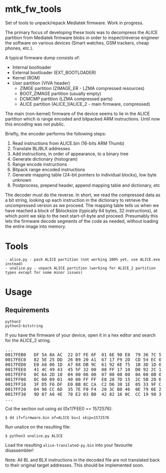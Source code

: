# mtk_fw_tools

Set of tools to unpack/repack Mediatek firmware. Work in progress.

The primary focus of developing these tools was to decompress the ALICE partition from Mediatek firmware blobs in order to inspect/reverse engineer the software on various devices (Smart watches, GSM trackers, cheap phones, etc.).

A typical firmware dump consists of:
+ Internal bootloader
+ External bootloader (EXT_BOOTLOADER)
+ Kernel (ROM)
+ User partition (VIVA header)
    + ZIMGE partition (ZIMAGE_ER - LZMA compressed resources)
    + BOOT_ZIMAGE partition (usually empty)
    + DCMCMP partition (LZMA compressed parts)
    + ALICE partition (ALICE_1/ALICE_2 - main firmware, compressed)

The main (non-kernel) firmware of the device seems to lie in the ALICE partition which is range encoded and bitpacked ARM instructions. Until now this encoding was not public.

Briefly, the encoder performs the following steps:

1. Read instructions from ALICE.bin (16-bits ARM Thumb)
2. Translate BL/BLX addresses
3. Add instructions, in order of appearance, to a binary tree
4. Generate dictionary (histogram)
5. Range encode instructions
6. Bitpack range encoded instructions
7. Generate mapping table (24-bit pointers to individual blocks), low byte unknown
8. Postprocess, prepend header, append mapping table and dictionary, etc

The decoder must do the reverse. In short, we read the compressed data as a bit string, looking up each instruction in the dictionary to retrieve the uncompressed version as we proceed. The mapping table tells us when we have reached a block of $blocksize (typically 64 bytes, 32 instructions), at which point we skip to the next start-of-byte and proceed. Presumably this lets the firmware decode segments of the code as needed, without loading the entire image into memory.

# Tools

    - alice.py - pack ALICE partition (not working 100% yet, use ALICE.exe instead)
    - unalice.py - unpack ALICE partition (working for ALICE_2 partition types except for some minor issues)

# Usage

## Requirements
    python3
    python3-bitstring

If you have the firmware of your device, open it in a hex editor and search for the ALICE_2 string.

<pre>
...
0017FEB0   DF 5A 8A AC  22 D7 FE 6F  01 6E 98 E8  79 36 7C 50  .Z.."..o.n..y6|P
0017FEC0   82 5E 25 DD  26 B9 20 A1  67 17 F9 2D  CD 54 EC 08  .^%.&. .g..-.T..
0017FED0   E0 A8 06 1D  A7 88 DB 9C  61 92 6E 75  1B 3D 1D 00  ........a.nu.=..
0017FEE0   41 4C 49 43  45 5F 32 00  08 FF 17 10  D0 92 2C 10  ALICE_2.......,.
0017FEF0   0C 6A 2D 10  04 00 06 00  07 00 08 00  0A 00 0B 00  .j-.............
0017FF00   0C 00 09 01  40 00 FF FF  E8 28 7D 15  2C 5B 2D 68  ....@....(}.,[-h
0017FF10   3F D5 F6 DF  E0 BB 8C CA  C2 D6 38 1E  05 33 9F CB  ?.........8..3..
0017FF20   04 96 CC 6D  35 7E F0 F4  20 3C B8 46  0E 79 0E 27  ...m5~.. <.F.y.'
0017FF30   9D 87 A6 4E  78 E2 03 B0  42 82 16 0C  CC 19 98 33  ...Nx...B......3
...
</pre>

Cut the section out using `dd` (0x17FEE0 == 1572576):

```
$ dd if=firmware.bin of=ALICE bs=1 skip=1572576
```

Run unalice on the resulting file:

```
$ python3 unalice.py ALICE
```

Load the resulting `alice-translated-py.bin` into your favourite disassembler!

Note: All BL and BLX instructions in the decoded file are not translated back to their original target addresses. This should be implemented soon.
